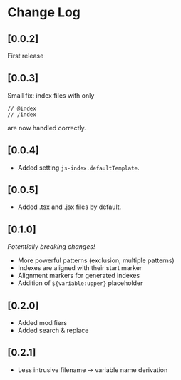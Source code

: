 # Change Log

## [0.0.2]

First release

## [0.0.3]

Small fix: index files with only

```
// @index
// /index
```

are now handled correctly.

## [0.0.4]

- Added setting `js-index.defaultTemplate`.

## [0.0.5]

- Added .tsx and .jsx files by default.

## [0.1.0]

*Potentially breaking changes!*

- More powerful patterns (exclusion, multiple patterns)
- Indexes are aligned with their start marker
- Alignment markers for generated indexes
- Addition of `${variable:upper}` placeholder

## [0.2.0]

- Added modifiers
- Added search & replace

## [0.2.1]

- Less intrusive filename -> variable name derivation